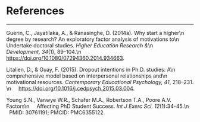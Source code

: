 # References

- - - - - - - - - - - - - 

Guerin, C., Jayatilaka, A., & Ranasinghe, D. (2014a). Why start a higher\n &nbsp; &nbsp; degree by research? An exploratory factor analysis of motivations to\n &nbsp; &nbsp; Undertake doctoral studies. <i>Higher Education Research &</i>\n &nbsp; &nbsp; <i>Development, 34</i>(1), 89–104.\n &nbsp; &nbsp; https://doi.org/10.1080/07294360.2014.934663.
 

Litalien, D., & Guay, F. (2015). Dropout intentions in Ph.D. studies: A\n &nbsp; &nbsp; comprehensive model based on interpersonal relationships and\n &nbsp; &nbsp; motivational resources. <i>Contemporary Educational Psychology, 41</i>, 
 218–231. \n &nbsp; &nbsp; https://doi.org/10.1016/j.cedpsych.2015.03.004.

Young S.N., Vanwye W.R., Schafer M.A., Robertson T.A., Poore A.V. Factors\n &nbsp; &nbsp; Affecting PhD Student Success. <i>Int J Exerc Sci. 12</i>(1):34-45.\n &nbsp; &nbsp; PMID: 30761191; PMCID: PMC6355122.